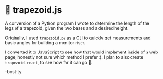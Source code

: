 # 🚀 trapezoid.js

A conversion of a Python program I wrote to determine the length of the legs of a trapezoid, given the two bases and a desired height.

Originally, I used `trapezoid.py` as a CLI to quickly get measurements and basic angles for building a monitor riser.

I converted it to JavaScript to see how that would implement inside of a web page; honestly not sure which method I prefer :). I plan to also create `trapezoid-react`, to see how far it can go 🚀.

-bost-ty
